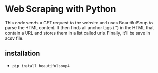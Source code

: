 # Web Scraping with Python

This code sends a GET request to the website and uses BeautifulSoup to parse the HTML content. It then finds all anchor tags ('<a>') in the HTML that contain a URL and stores them in a list called urls. Finally, it'll be save in acsv file.

## installation

- `pip install beautifulsoup4` 

